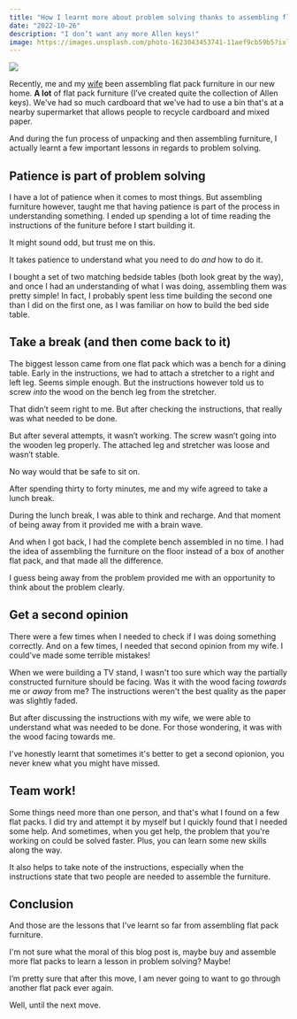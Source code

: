 ```yaml
---
title: "How I learnt more about problem solving thanks to assembling flat pack furniture"
date: "2022-10-26"
description: "I don’t want any more Allen keys!"
image: https://images.unsplash.com/photo-1623043453741-11aef9cb59b5?ixlib=rb-4.0.3&ixid=MnwxMjA3fDB8MHxzZWFyY2h8Mnx8ZmxhdHBhY2t8ZW58MHx8MHx8&auto=format&fit=crop&w=900&q=60
---
```


![](https://images.unsplash.com/photo-1623043453741-11aef9cb59b5?ixlib=rb-4.0.3&ixid=MnwxMjA3fDB8MHxzZWFyY2h8Mnx8ZmxhdHBhY2t8ZW58MHx8MHx8&auto=format&fit=crop&w=900&q=60)

Recently, me and my [wife](https://www.linkedin.com/in/alexis-pruitt-1086b6175/) been assembling flat pack furniture in our new home. **A lot** of flat pack furniture (I’ve created quite the collection of Allen keys). We've had so much cardboard that we've had to use a bin that's at a nearby supermarket that allows people to recycle cardboard and mixed paper.

And during the fun process of unpacking and then assembling furniture, I actually learnt a few important lessons in regards to problem solving.

## Patience is part of problem solving
I have a lot of patience when it comes to most things. But assembling furniture however, taught me that having patience is part of the process in understanding something. I ended up spending a lot of time reading the instructions of the funiture before I start building it.

It might sound odd, but trust me on this.

It takes patience to understand what you need to do _and_ how to do it.

I bought a set of two matching bedside tables (both look great by the way), and once I had an understanding of what I was doing, assembling them was pretty simple! In fact, I probably spent less time building the second one than I did on the first one, as I was familiar on how to build the bed side table.


## Take a break (and then come back to it)
The biggest lesson came from one flat pack which was a bench for a dining table. Early in the instructions, we had to attach a stretcher to a right and left leg. Seems simple enough. But the instructions however told us to screw _into_ the wood on the bench leg from the stretcher.

That didn’t seem right to me. But after checking the instructions, that really was what needed to be done.

But after several attempts, it wasn’t working. The screw wasn’t going into the wooden leg properly. The attached leg and stretcher was loose and wasn’t stable.

No way would that be safe to sit on.

After spending thirty to forty minutes, me and my wife agreed to take a lunch break.

During the lunch break, I was able to think and recharge. And that moment of being away from it provided me with a brain wave.

And when I got back, I had the complete bench assembled in no time. I had the idea of assembling the furniture on the floor instead of a box of another flat pack, and that made all the difference.

I guess being away from the problem provided me with an opportunity to think about the problem clearly.

## Get a second opinion

There were a few times when I needed to check if I was doing something correctly. And on a few times, I needed that second opinion from my wife. I could've made some terrible mistakes!

When we were building a TV stand, I wasn't too sure which way the partially constructed furniture should be facing. Was it with the wood facing _towards_ me or _away_ from me? The instructions weren't the best quality as the paper was slightly faded.

But after discussing the instructions with my wife, we were able to understand what was needed to be done. For those wondering, it was with the wood facing towards me.

I've honestly learnt that sometimes it's better to get a second opionion, you never knew what you might have missed.

## Team work!

Some things need more than one person, and that's what I found on a few flat packs. I did try and attempt it by myself but I quickly found that I needed some help. And sometimes, when you get help, the problem that you're working on could be solved faster. Plus, you can learn some new skills along the way.

It also helps to take note of the instructions, especially when the instructions state that two people are needed to assemble the furniture.

## Conclusion

And those are the lessons that I've learnt so far from assembling flat pack furniture.

I'm not sure what the moral of this blog post is, maybe buy and assemble more flat packs to learn a lesson in problem solving? Maybe!

I’m pretty sure that after this move, I am never going to want to go through another flat pack ever again.

Well, until the next move.